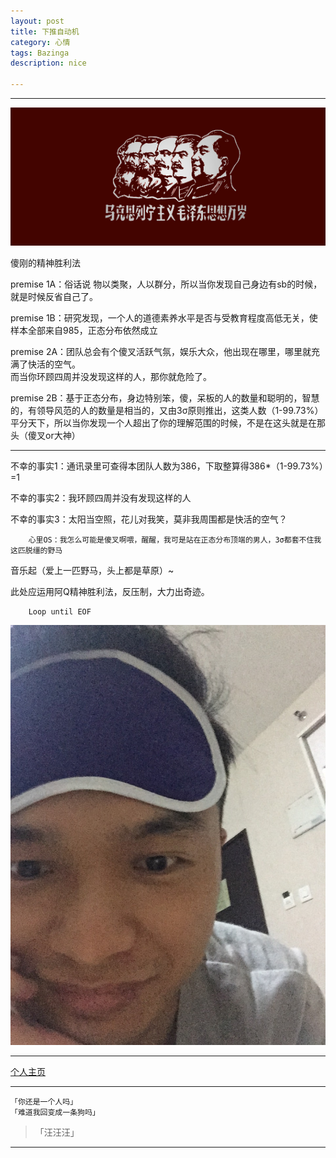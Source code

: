 ```yaml
---
layout: post
title: 下推自动机
category: 心情
tags: Bazinga
description: nice

---
```

----------


![](https://raw.githubusercontent.com/Ashtray/Ashtray.github.io/master/imag/%E6%AF%9B%E6%B3%BD%E4%B8%9C%E6%80%9D%E6%83%B3%E4%B8%87%E5%B2%81.png)  


傻刚的精神胜利法  



<!-- more -->

premise 1A：俗话说 物以类聚，人以群分，所以当你发现自己身边有sb的时候，就是时候反省自己了。  

  
premise 1B：研究发现，一个人的道德素养水平是否与受教育程度高低无关，使样本全部来自985，正态分布依然成立  


premise 2A：团队总会有个傻叉活跃气氛，娱乐大众，他出现在哪里，哪里就充满了快活的空气。  
而当你环顾四周并没发现这样的人，那你就危险了。  

premise 2B：基于正态分布，身边特别笨，傻，呆板的人的数量和聪明的，智慧的，有领导风范的人的数量是相当的，又由3σ原则推出，这类人数（1-99.73%）平分天下，所以当你发现一个人超出了你的理解范围的时候，不是在这头就是在那头（傻叉or大神）  

------


不幸的事实1：通讯录里可查得本团队人数为386，下取整算得386*（1-99.73%）=1  

不幸的事实2：我环顾四周并没有发现这样的人  

不幸的事实3：太阳当空照，花儿对我笑，莫非我周围都是快活的空气？  

		心里OS：我怎么可能是傻叉啊喂，醒醒，我可是站在正态分布顶端的男人，3σ都套不住我这匹脱缰的野马    

音乐起（爱上一匹野马，头上都是草原）~  

此处应运用阿Q精神胜利法，反压制，大力出奇迹。  

		Loop until EOF  


![](https://raw.githubusercontent.com/Ashtray/Ashtray.github.io/master/HK/IMG_0127.JPG)


--------------------

[个人主页](http://Ashtray.github.io)

----------

	「你还是一个人吗」
	「难道我回变成一条狗吗」  

>「汪汪汪」

-----------------
    
 
